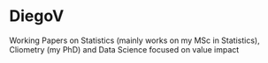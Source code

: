 # DiegoV
Working Papers on Statistics (mainly works on my MSc in Statistics), Cliometry (my PhD) and Data Science focused on value impact
